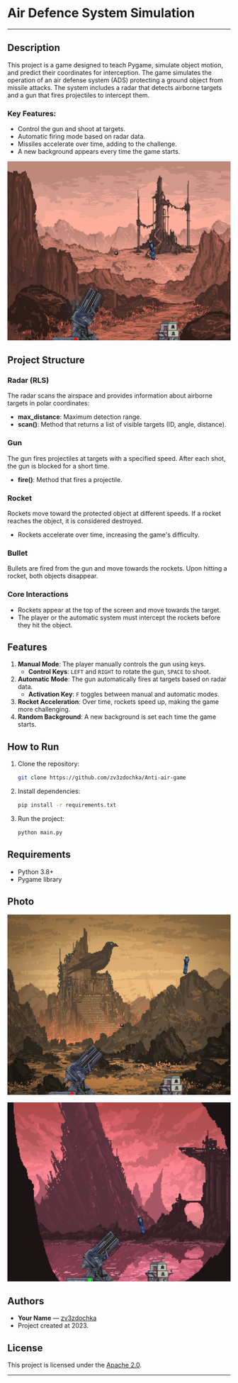 
# Air Defence System Simulation

---
## Description

This project is a game designed to teach Pygame, simulate object motion, and predict their coordinates for interception. The game simulates the operation of an air defense system (ADS) protecting a ground object from missile attacks. The system includes a radar that detects airborne targets and a gun that fires projectiles to intercept them.

### Key Features:
- Control the gun and shoot at targets.
- Automatic firing mode based on radar data.
- Missiles accelerate over time, adding to the challenge.
- A new background appears every time the game starts.

![Air Defence](img_1.png) 

## Project Structure

### Radar (RLS)
The radar scans the airspace and provides information about airborne targets in polar coordinates:
- **max_distance**: Maximum detection range.
- **scan()**: Method that returns a list of visible targets (ID, angle, distance).

### Gun
The gun fires projectiles at targets with a specified speed. After each shot, the gun is blocked for a short time.
- **fire()**: Method that fires a projectile.

### Rocket
Rockets move toward the protected object at different speeds. If a rocket reaches the object, it is considered destroyed.
- Rockets accelerate over time, increasing the game's difficulty.

### Bullet
Bullets are fired from the gun and move towards the rockets. Upon hitting a rocket, both objects disappear.

### Core Interactions
- Rockets appear at the top of the screen and move towards the target.
- The player or the automatic system must intercept the rockets before they hit the object.

## Features

1. **Manual Mode**: The player manually controls the gun using keys.
   - **Control Keys**: `LEFT` and `RIGHT` to rotate the gun, `SPACE` to shoot.
2. **Automatic Mode**: The gun automatically fires at targets based on radar data.
   - **Activation Key**: `F` toggles between manual and automatic modes.
3. **Rocket Acceleration**: Over time, rockets speed up, making the game more challenging.
4. **Random Background**: A new background is set each time the game starts.

## How to Run

1. Clone the repository:
   ```bash
   git clone https://github.com/zv3zdochka/Anti-air-game
   ```
2. Install dependencies:
   ```bash
   pip install -r requirements.txt
   ```
3. Run the project:
   ```bash
   python main.py
   ```

## Requirements

- Python 3.8+
- Pygame library


## Photo

![Air Defence](img.png) 

![Air Defence](img_2.png) 

## Authors

- **Your Name** — [zv3zdochka](https://github.com/zv3zdochka)
- Project created at 2023. 
## License

This project is licensed under the [Apache 2.0](LICENSE).

---

